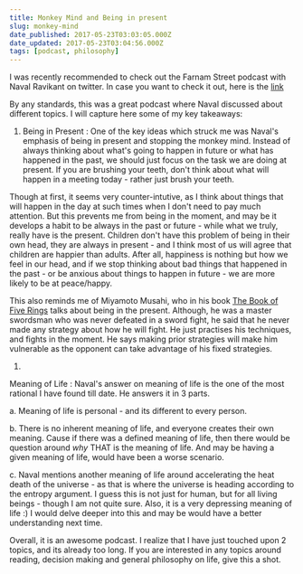 ```yaml
---
title: Monkey Mind and Being in present
slug: monkey-mind
date_published: 2017-05-23T03:03:05.000Z
date_updated: 2017-05-23T03:04:56.000Z
tags: [podcast, philosophy]
---
```


I was recently recommended to check out the Farnam Street podcast with Naval Ravikant on twitter. In case you want to check it out, here is the [link](https://www.farnamstreetblog.com/2017/02/naval-ravikant-reading-decision-making/)

By any standards, this was a great podcast where Naval discussed about different topics. I will capture here some of my key takeaways:

1. Being in Present : One of the key ideas which struck me was Naval's emphasis of being in present and stopping the monkey mind. Instead of always thinking about what's going to happen in future or what has happened in the past, we should just focus on the task we are doing at present. If you are brushing your teeth, don't think about what will happen in a meeting today - rather just brush your teeth.

Though at first, it seems very counter-intutive, as I think about things that will happen in the day at such times when I don't need to pay much attention. But this prevents me from being in the moment, and may be it develops a habit to be always in the past or future - while what we truly, really have is the present. Children don't have this problem of being in their own head, they are always in present - and I think most of us will agree that children are happier than adults. After all, happiness is nothing but how we feel in our head, and if we stop thinking about bad things that happened in the past - or be anxious about things to happen in future - we are more likely to be at peace/happy.

This also reminds me of Miyamoto Musahi, who in his book [The Book of Five Rings](https://en.wikipedia.org/wiki/The_Book_of_Five_Rings) talks about being in the present. Although, he was a master swordsman who was never defeated in a sword fight, he said that he never made any strategy about how he will fight. He just practises his techniques, and fights in the moment. He says making prior strategies will make him vulnerable as the opponent can take advantage of his fixed strategies.

1. 
Meaning of Life : Naval's answer on meaning of life is the one of the most rational I have found till date. He answers it in 3 parts.

a. Meaning of life is personal - and its different to every person.

b. There is no inherent meaning of life, and everyone creates their own meaning. Cause if there was a defined meaning of life, then there would be question around *why* THAT is the meaning of life. And may be having a given meaning of life, would have been a worse scenario.

c. Naval mentions another meaning of life around accelerating the heat death of the universe - as that is where the universe is heading according to the entropy argument. I guess this is not just for human, but for all living beings - though I am not quite sure. Also, it is a very depressing meaning of life :) I would delve deeper into this and may be would have a better understanding next time.

Overall, it is an awesome podcast. I realize that I have just touched upon 2 topics, and its already too long. If you are interested in any topics around reading, decision making and general philosophy on life, give this a shot.
